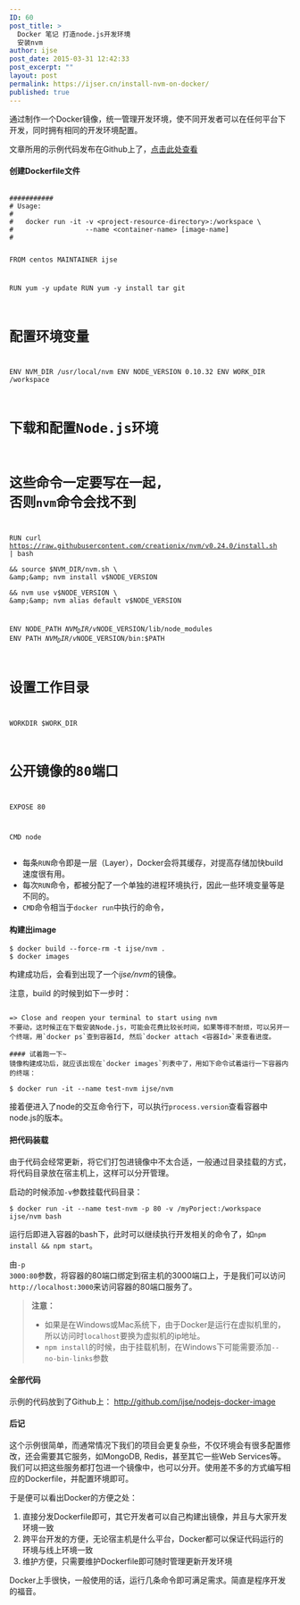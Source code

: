 ```yaml
---
ID: 60
post_title: >
  Docker 笔记 打造node.js开发环境
  安装nvm
author: ijse
post_date: 2015-03-31 12:42:33
post_excerpt: ""
layout: post
permalink: https://ijser.cn/install-nvm-on-docker/
published: true
---
```

通过制作一个Docker镜像，统一管理开发环境，使不同开发者可以在任何平台下开发，同时拥有相同的开发环境配置。

文章所用的示例代码发布在Github上了，<a href="https://github.com/ijse/nodejs-docker-image">点击此处查看</a>

<!--more-->
<h4 id="toc_0">创建Dockerfile文件</h4>
<pre><code class="language-dockerfile">
###########
# Usage:
#
#   docker run -it -v &lt;project-resource-directory&gt;:/workspace \
#                  --name &lt;container-name&gt; [image-name]
#

FROM centos
MAINTAINER ijse

RUN yum -y update
RUN yum -y install tar git

# 配置环境变量
ENV NVM_DIR /usr/local/nvm
ENV NODE_VERSION 0.10.32
ENV WORK_DIR /workspace

# 下载和配置Node.js环境
# 这些命令一定要写在一起, 否则`nvm`命令会找不到
RUN curl https://raw.githubusercontent.com/creationix/nvm/v0.24.0/install.sh | bash \
    &amp;&amp; source $NVM_DIR/nvm.sh \
    &amp;&amp; nvm install v$NODE_VERSION \
    &amp;&amp; nvm use v$NODE_VERSION \
    &amp;&amp; nvm alias default v$NODE_VERSION

ENV NODE_PATH $NVM_DIR/v$NODE_VERSION/lib/node_modules
ENV PATH      $NVM_DIR/v$NODE_VERSION/bin:$PATH

# 设置工作目录
WORKDIR $WORK_DIR

# 公开镜像的80端口
EXPOSE 80

CMD node
</code></pre>
<ul>
 	<li>每条<code>RUN</code>命令即是一层（Layer），Docker会将其缓存，对提高存储加快build速度很有用。</li>
 	<li>每次<code>RUN</code>命令，都被分配了一个单独的进程环境执行，因此一些环境变量等是不同的。</li>
 	<li><code>CMD</code>命令相当于<code>docker run</code>中执行的命令，</li>
</ul>
<h4 id="toc_1">构建出image</h4>
<pre><code>$ docker build --force-rm -t ijse/nvm .
$ docker images
</code></pre>
构建成功后，会看到出现了一个<em>ijse/nvm</em>的镜像。

注意，build 的时候到如下一步时：

<pre><code>
=&gt; Close and reopen your terminal to start using nvm
不要动，这时候正在下载安装Node.js，可能会花费比较长时间，如果等得不耐烦，可以另开一个终端，用`docker ps`查到容器Id, 然后`docker attach &lt;容器Id&gt;`来查看进度。

#### 试着跑一下~
镜像构建成功后，就应该出现在`docker images`列表中了，用如下命令试着运行一下容器内的终端：

$ docker run -it --name test-nvm ijse/nvm
</code></pre>

接着便进入了node的交互命令行下，可以执行<code>process.version</code>查看容器中node.js的版本。
<h4 id="toc_2">把代码装载</h4>
由于代码会经常更新，将它们打包进镜像中不太合适，一般通过目录挂载的方式，将代码目录放在宿主机上，这样可以分开管理。

启动的时候添加<code>-v</code>参数挂载代码目录：
<pre><code>$ docker run -it --name test-nvm -p 80 -v /myPorject:/workspace ijse/nvm bash
</code></pre>
运行后即进入容器的bash下，此时可以继续执行开发相关的命令了，如<code>npm install &amp;&amp; npm start</code>。

由<code>-p 3000:80</code>参数，将容器的80端口绑定到宿主机的3000端口上，于是我们可以访问<code>http://localhost:3000</code>来访问容器的80端口服务了。
<blockquote><strong>注意：</strong>
<ul>
 	<li>如果是在Windows或Mac系统下，由于Docker是运行在虚拟机里的，所以访问时<code>localhost</code>要换为虚拟机的ip地址。</li>
 	<li><code>npm install</code>的时候，由于挂载机制，在Windows下可能需要添加<code>--no-bin-links</code>参数</li>
</ul>
</blockquote>
<h4 id="toc_3">全部代码</h4>
示例的代码放到了Github上： <a href="https://github.com/ijse/nodejs-docker-image">http://github.com/ijse/nodejs-docker-image</a>
<h4 id="toc_4">后记</h4>
这个示例很简单，而通常情况下我们的项目会更复杂些，不仅环境会有很多配置修改，还会需要其它服务，如MongoDB, Redis，甚至其它一些Web Services等。我们可以把这些服务都打包进一个镜像中，也可以分开。使用差不多的方式编写相应的Dockerfile，并配置环境即可。

于是便可以看出Docker的方便之处：
<ol>
 	<li>直接分发Dockerfile即可，其它开发者可以自己构建出镜像，并且与大家开发环境一致</li>
 	<li>跨平台开发的方便，无论宿主机是什么平台，Docker都可以保证代码运行的环境与线上环境一致</li>
 	<li>维护方便，只需要维护Dockerfile即可随时管理更新开发环境</li>
</ol>
Docker上手很快，一般使用的话，运行几条命令即可满足需求。简直是程序开发的福音。